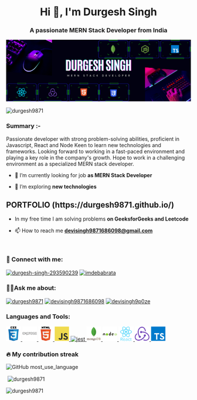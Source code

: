 <h1 align="center">Hi 👋, I'm Durgesh Singh </h1>
<h3 align="center">A passionate MERN Stack Developer from India</h3> 

![logo](https://github.com/Durgesh9871/Durgesh9871/blob/main/cover.png)

<p align="left"> <img src="https://komarev.com/ghpvc/?username=durgesh9871&label=Profile%20views&color=0e75b6&style=plastic" alt="durgesh9871" /> </p>

### Summary :-  
Passionate developer with strong problem-solving abilities,
proficient in Javascript, React and Node Keen to learn new
technologies and frameworks. Looking forward to working in a
fast-paced environment and playing a key role in the
company's growth. Hope to work in a challenging environment
as a specialized MERN stack developer.



- 🔭 I’m currently looking for job **as MERN Stack Developer**

- 🌱 I’m exploring **new technologies**

<h2> PORTFOLIO  (https://durgesh9871.github.io/) </h2>

- In my free time I am solving problems **on GeeksforGeeks and Leetcode**

- 📫 How to reach me **devisingh9871686098@gmail.com** 

<br>
 
<h3 align="left">📱 Connect with  me:  </h3>
<p align="left">
<a href="https://linkedin.com/in/durgesh-singh-293590239" target="blank"><img align="center" src="https://raw.githubusercontent.com/rahuldkjain/github-profile-readme-generator/master/src/images/icons/Social/linked-in-alt.svg" alt="durgesh-singh-293590239" height="30" width="40" /></a>
<a target={"_blank"} href="https://wa.me/+9871686098?text="><img align="center" src="https://static.whatsapp.net/rsrc.php/ym/r/36B424nhiL4.svg" alt="imdebabrata" height="30" width="auto" /></a>

<br>

<h3 align="left">👩‍💻Ask me about:</h3>
<a href="https://codesandbox.com/durgesh9871" target="blank"><img align="center" src="https://raw.githubusercontent.com/rahuldkjain/github-profile-readme-generator/master/src/images/icons/Social/codesandbox.svg" alt="durgesh9871" height="30" width="40" /></a>
<a href="https://www.leetcode.com/devisingh9871686098" target="blank"><img align="center" src="https://raw.githubusercontent.com/rahuldkjain/github-profile-readme-generator/master/src/images/icons/Social/leet-code.svg" alt="devisingh9871686098" height="30" width="40" /></a>
<a href="https://auth.geeksforgeeks.org/user/devisingh9p0ze" target="blank"><img align="center" src="https://raw.githubusercontent.com/rahuldkjain/github-profile-readme-generator/master/src/images/icons/Social/geeks-for-geeks.svg" alt="devisingh9p0ze" height="30" width="40" /></a>
</p>




<h3 align="left">Languages and Tools:</h3>
<p align="left"> <a href="https://www.w3schools.com/css/" target="_blank" rel="noreferrer"> <img src="https://raw.githubusercontent.com/devicons/devicon/master/icons/css3/css3-original-wordmark.svg" alt="css3" width="40" height="40"/> </a> <a href="https://expressjs.com" target="_blank" rel="noreferrer"> <img src="https://raw.githubusercontent.com/devicons/devicon/master/icons/express/express-original-wordmark.svg" alt="express" width="40" height="40"/> </a> <a href="https://www.w3.org/html/" target="_blank" rel="noreferrer"> <img src="https://raw.githubusercontent.com/devicons/devicon/master/icons/html5/html5-original-wordmark.svg" alt="html5" width="40" height="40"/> </a> <a href="https://developer.mozilla.org/en-US/docs/Web/JavaScript" target="_blank" rel="noreferrer"> <img src="https://raw.githubusercontent.com/devicons/devicon/master/icons/javascript/javascript-original.svg" alt="javascript" width="40" height="40"/> </a> <a href="https://jestjs.io" target="_blank" rel="noreferrer"> <img src="https://www.vectorlogo.zone/logos/jestjsio/jestjsio-icon.svg" alt="jest" width="40" height="40"/> </a> <a href="https://www.mongodb.com/" target="_blank" rel="noreferrer"> <img src="https://raw.githubusercontent.com/devicons/devicon/master/icons/mongodb/mongodb-original-wordmark.svg" alt="mongodb" width="40" height="40"/> </a> <a href="https://nodejs.org" target="_blank" rel="noreferrer"> <img src="https://raw.githubusercontent.com/devicons/devicon/master/icons/nodejs/nodejs-original-wordmark.svg" alt="nodejs" width="40" height="40"/> </a> <a href="https://reactjs.org/" target="_blank" rel="noreferrer"> <img src="https://raw.githubusercontent.com/devicons/devicon/master/icons/react/react-original-wordmark.svg" alt="react" width="40" height="40"/> </a> <a href="https://redux.js.org" target="_blank" rel="noreferrer"> <img src="https://raw.githubusercontent.com/devicons/devicon/master/icons/redux/redux-original.svg" alt="redux" width="40" height="40"/> </a> <a href="https://www.typescriptlang.org/" target="_blank" rel="noreferrer"> <img src="https://raw.githubusercontent.com/devicons/devicon/master/icons/typescript/typescript-original.svg" alt="typescript" width="40" height="40"/> </a> </p>



### 🔥 My contribution streak
![GitHub most_use_language](https://github-readme-stats.vercel.app/api/top-langs?username=durgesh9871&show_icons=true&title_color=ffc800&text_color=ffffff&bg_color=000000&locale=en&layout=compact)

<!-- <p><img align="left" src="https://github-readme-stats.vercel.app/api/top-langs?
username=durgesh9871&show_icons=true&title_color=ffc800&text_color=ffffff&bg_color=010000&locale=en&layout=compact" alt="durgesh9871" /></p>
 -->

<p>&nbsp;<img align="center" src="https://github-readme-stats.vercel.app/api?username=durgesh9871&show_icons=true&title_color=08bbf7&text_color=ffffff&bg_color=010000&locale=en" alt="durgesh9871" /></p>

<p><img align="center" src="https://github-readme-streak-stats.herokuapp.com/?user=durgesh9871&theme=highcontrast" alt="durgesh9871" /></p>
